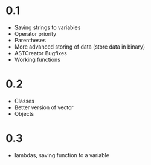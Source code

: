 # 0.1
- Saving strings to variables
- Operator priority
- Parentheses
- More advanced storing of data (store data in binary)
- ASTCreator Bugfixes
- Working functions
# 0.2
- Classes
- Better version of vector
- Objects 
# 0.3 
- lambdas, saving function to a variable
